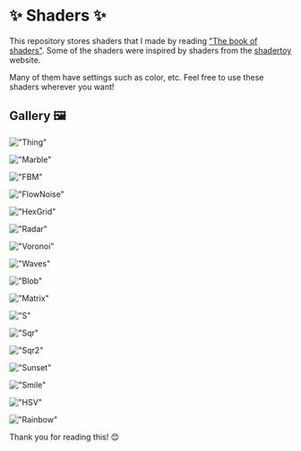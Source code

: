 # ✨ Shaders ✨

This repository stores shaders that I made by reading ["The book of shaders"](https://thebookofshaders.com/). 
Some of the shaders were inspired by shaders from the [shadertoy](https://www.shadertoy.com/) website.

Many of them have settings such as color, etc. Feel free to use these shaders wherever you want!

## Gallery 🖼️

!["Thing"](https://github.com/akihiko47/The-Book-Of-Shaders-Unity/blob/main/Images/thing.gif)

!["Marble"](https://github.com/akihiko47/The-Book-Of-Shaders-Unity/blob/main/Images/marble.gif)

!["FBM"](https://github.com/akihiko47/The-Book-Of-Shaders-Unity/blob/main/Images/fbm.gif)

!["FlowNoise"](https://github.com/akihiko47/The-Book-Of-Shaders-Unity/blob/main/Images/flownoise.gif)

!["HexGrid"](https://github.com/akihiko47/The-Book-Of-Shaders-Unity/blob/main/Images/hex.gif)

!["Radar"](https://github.com/akihiko47/The-Book-Of-Shaders-Unity/blob/main/Images/radar.gif)

!["Voronoi"](https://github.com/akihiko47/The-Book-Of-Shaders-Unity/blob/main/Images/voronoi.gif)

!["Waves"](https://github.com/akihiko47/The-Book-Of-Shaders-Unity/blob/main/Images/waves.gif)

!["Blob"](https://github.com/akihiko47/The-Book-Of-Shaders-Unity/blob/main/Images/blob.gif)

!["Matrix"](https://github.com/akihiko47/The-Book-Of-Shaders-Unity/blob/main/Images/matrix.gif)

!["S"](https://github.com/akihiko47/The-Book-Of-Shaders-Unity/blob/main/Images/s.gif)

!["Sqr"](https://github.com/akihiko47/The-Book-Of-Shaders-Unity/blob/main/Images/sqr.gif)

!["Sqr2"](https://github.com/akihiko47/The-Book-Of-Shaders-Unity/blob/main/Images/sqr2.gif)

!["Sunset"](https://github.com/akihiko47/The-Book-Of-Shaders-Unity/blob/main/Images/sunset.gif)

!["Smile"](https://github.com/akihiko47/The-Book-Of-Shaders-Unity/blob/main/Images/smile.gif)

!["HSV"](https://github.com/akihiko47/The-Book-Of-Shaders-Unity/blob/main/Images/hsv.gif)

!["Rainbow"](https://github.com/akihiko47/The-Book-Of-Shaders-Unity/blob/main/Images/rainbow.gif)

Thank you for reading this! 😊

